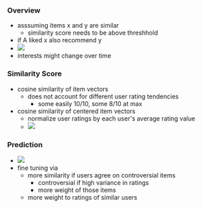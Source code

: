 ### Overview
+ asssuming items x and y are similar
	+ similarity score needs to be above threshhold
+  if A liked x also recommend y
+  ![](../../../z_images/Pasted%20image%2020220502174918.png)
+  interests might change over time

### Similarity Score
+ cosine similarity of item vectors
	+ does not account for different user rating tendencies
		+ some easily 10/10, some 8/10 at max
+ cosine similarity of centered item vectors
	+ normalize user ratings by each user's average rating value
	+ ![](../../../z_images/Pasted%20image%2020220502175140.png)

### Prediction
+ ![](../../../z_images/Pasted%20image%2020220502175336.png)
+ fine tuning via
	+ more similarity if users agree on controversial items
		+ controversial if high variance in ratings
		+ more weight of those items
	+ more weight to ratings of similar users